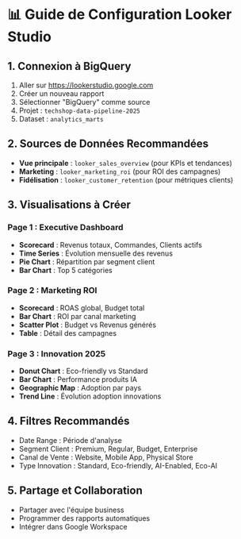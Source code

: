 # 📊 Guide de Configuration Looker Studio

## 1. Connexion à BigQuery
1. Aller sur https://lookerstudio.google.com
2. Créer un nouveau rapport
3. Sélectionner "BigQuery" comme source
4. Projet : `techshop-data-pipeline-2025`
5. Dataset : `analytics_marts`

## 2. Sources de Données Recommandées
- **Vue principale** : `looker_sales_overview` (pour KPIs et tendances)
- **Marketing** : `looker_marketing_roi` (pour ROI des campagnes)  
- **Fidélisation** : `looker_customer_retention` (pour métriques clients)

## 3. Visualisations à Créer

### Page 1 : Executive Dashboard
- **Scorecard** : Revenus totaux, Commandes, Clients actifs
- **Time Series** : Évolution mensuelle des revenus
- **Pie Chart** : Répartition par segment client
- **Bar Chart** : Top 5 catégories

### Page 2 : Marketing ROI
- **Scorecard** : ROAS global, Budget total
- **Bar Chart** : ROI par canal marketing
- **Scatter Plot** : Budget vs Revenus générés
- **Table** : Détail des campagnes

### Page 3 : Innovation 2025
- **Donut Chart** : Eco-friendly vs Standard
- **Bar Chart** : Performance produits IA
- **Geographic Map** : Adoption par pays
- **Trend Line** : Évolution adoption innovations

## 4. Filtres Recommandés
- Date Range : Période d'analyse
- Segment Client : Premium, Regular, Budget, Enterprise
- Canal de Vente : Website, Mobile App, Physical Store
- Type Innovation : Standard, Eco-friendly, AI-Enabled, Eco-AI

## 5. Partage et Collaboration
- Partager avec l'équipe business
- Programmer des rapports automatiques
- Intégrer dans Google Workspace
